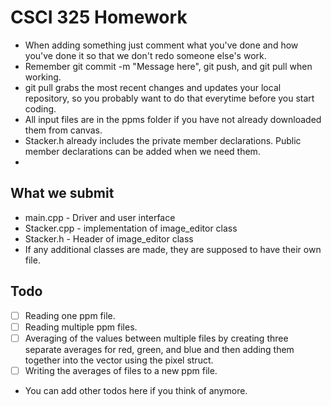 # CSCI 325 Homework

* When adding something just comment what you've done and how you've done it so that we don't redo someone else's work.
* Remember git commit -m "Message here", git push, and git pull when working.
* git pull grabs the most recent changes and updates your local repository, so you probably want to do that everytime before you start coding.
* All input files are in the ppms folder if you have not already downloaded them from canvas.
* Stacker.h already includes the private member declarations. Public member declarations can be added when we need them.
* 

## What we submit
* main.cpp - Driver and user interface
* Stacker.cpp - implementation of image_editor class
* Stacker.h - Header of image_editor class
* If any additional classes are made, they are supposed to have their own file.

## Todo

- [ ] Reading one ppm file.
- [ ] Reading multiple ppm files.
- [ ] Averaging of the values between multiple files by creating three separate averages for red, green, and blue and then adding them together into the vector using the pixel struct.
- [ ] Writing the averages of files to a new ppm file.

* You can add other todos here if you think of anymore.